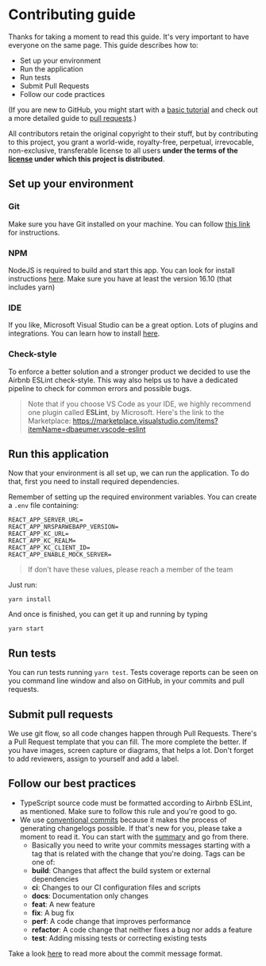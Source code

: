 # Contributing guide

Thanks for taking a moment to read this guide. It's very important to have
everyone on the same page. This guide describes how to:
- Set up your environment
- Run the application
- Run tests
- Submit Pull Requests
- Follow our code practices

(If you are new to GitHub, you might start with a [basic tutorial](https://help.github.com/articles/set-up-git) and check out a more detailed guide to [pull requests](https://help.github.com/articles/using-pull-requests/).)

All contributors retain the original copyright to their stuff, but by
contributing to this project, you grant a world-wide, royalty-free,
perpetual, irrevocable, non-exclusive, transferable license to all
users **under the terms of the [license](./LICENSE.md) under which
this project is distributed**.

## Set up your environment

### Git

Make sure you have Git installed on your machine. You can follow
[this link](https://git-scm.com/downloads) for instructions.

### NPM

NodeJS is required to build and start this app. You can look for install
instructions [here](https://nodejs.org/en/download/). Make sure you have
at least the version 16.10 (that includes yarn)

### IDE

If you like, Microsoft Visual Studio can be a great option. Lots of plugins
and integrations. You can learn how to install [here](https://code.visualstudio.com/).

### Check-style

To enforce a better solution and a stronger product we decided to use
the Airbnb ESLint check-style. This way also helps us to have a dedicated
pipeline to check for common errors and possible bugs.

> Note that if you choose VS Code as your IDE, we highly recommend one plugin called **ESLint**, by Microsoft.
> Here's the link to the Marketplace: https://marketplace.visualstudio.com/items?itemName=dbaeumer.vscode-eslint

## Run this application

Now that your environment is all set up, we can run the application.
To do that, first you need to install required dependencies.

Remember of setting up the required environment variables. You can create a `.env` file containing:

```
REACT_APP_SERVER_URL=
REACT_APP_NRSPARWEBAPP_VERSION=
REACT_APP_KC_URL=
REACT_APP_KC_REALM=
REACT_APP_KC_CLIENT_ID=
REACT_APP_ENABLE_MOCK_SERVER=
```

> If don't have these values, please reach a member of the team

Just run:
```
yarn install
```
And once is finished, you can get it up and running
by typing
```
yarn start
```

## Run tests

You can run tests running `yarn test`. Tests coverage reports can be seen
on you command line window and also on GitHub, in your commits and pull requests.

## Submit pull requests

We use git flow, so all code changes happen through Pull Requests. There's a
Pull Request template that you can fill. The more complete the better. If you
have images, screen capture or diagrams, that helps a lot. Don't forget to add
reviewers, assign to yourself and add a label.

## Follow our best practices

- TypeScript source code must be formatted according to Airbnb ESLint,
as mentioned. Make sure to follow this rule and you're good to go.
- We use [conventional commits](https://www.conventionalcommits.org/)
because it makes the process of generating changelogs possible. If that's new for you, please take a moment to read it. You can start with the [summary](https://www.conventionalcommits.org/en/v1.0.0/#summary) and go from there.
  - Basically you need to write your commits messages starting with a tag
  that is related with the change that you're doing. Tags can be one of:
  - **build**: Changes that affect the build system or external dependencies
  - **ci**: Changes to our CI configuration files and scripts
  - **docs**: Documentation only changes
  - **feat**: A new feature
  - **fix**: A bug fix
  - **perf**: A code change that improves performance
  - **refactor**: A code change that neither fixes a bug nor adds a feature
  - **test**: Adding missing tests or correcting existing tests

Take a look [here](https://github.com/angular/angular/blob/main/CONTRIBUTING.md#-commit-message-format) to read more about the commit message format.